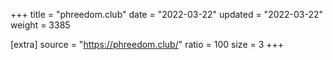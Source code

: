 +++
title = "phreedom.club"
date = "2022-03-22"
updated = "2022-03-22"
weight = 3385

[extra]
source = "https://phreedom.club/"
ratio = 100
size = 3
+++
